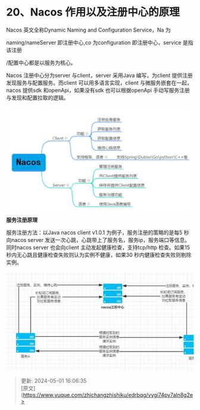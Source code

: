 # 20、Nacos 作用以及注册中心的原理

Nacos 英文全称Dynamic Naming and Configuration Service，Na 为

naming/nameServer 即注册中心,co 为configuration 即注册中心，service 是指该注册

/配置中心都是以服务为核心。



Nacos 注册中心分为server 与client，server 采用Java 编写，为client 提供注册发现服务与配置服务。而client 可以用多语言实现，client 与微服务嵌套在一起，nacos 提供sdk 和openApi，如果没有sdk 也可以根据openApi 手动写服务注册与发现和配置拉取的逻辑。

![1714550780327-2ac0e060-e0e3-4136-8f1a-15fef4b1b52f.png](./img/BkDTgAksgNKbO4Lw/1714550780327-2ac0e060-e0e3-4136-8f1a-15fef4b1b52f-661159.png)

**服务注册原理**

服务注册方法：以Java nacos client v1.0.1 为例子，服务注册的策略的是每5 秒向nacos server 发送一次心跳，心跳带上了服务名，服务ip，服务端口等信息。同时nacos server 也会向client 主动发起健康检查，支持tcp/http 检查。如果15 秒内无心跳且健康检查失败则认为实例不健康，如果30 秒内健康检查失败则剔除实例。

![1714550793849-3a06c02f-0965-472c-8497-ab71ca54a26a.png](./img/BkDTgAksgNKbO4Lw/1714550793849-3a06c02f-0965-472c-8497-ab71ca54a26a-435482.png)



> 更新: 2024-05-01 16:06:35  
> [原文](https://www.yuque.com/zhichangzhishiku/edrbqg/vygi74py7aln8g2e>
